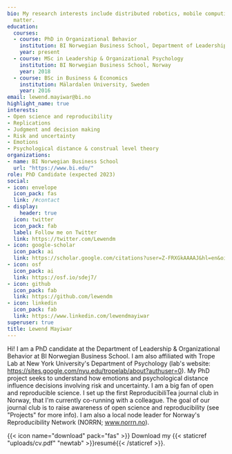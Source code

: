 ```yaml
---
bio: My research interests include distributed robotics, mobile computing and programmable
  matter.
education:
  courses:
  - course: PhD in Organizational Behavior
    institution: BI Norwegian Business School, Department of Leadership and Organizational Behavior
    year: present
  - course: MSc in Leadership & Organizational Psychology
    institution: BI Norwegian Business School, Norway
    year: 2018
  - course: BSc in Business & Economics
    institution: Mälardalen University, Sweden
    year: 2016
email: lewend.mayiwar@bi.no
highlight_name: true
interests:
- Open science and reproducibility
- Replications
- Judgment and decision making
- Risk and uncertainty
- Emotions
- Psychological distance & construal level theory
organizations:
- name: BI Norwegian Business School
  url: "https://www.bi.edu/"
role: PhD Candidate (expected 2023)
social:
- icon: envelope
  icon_pack: fas
  link: /#contact
- display:
    header: true
  icon: twitter
  icon_pack: fab
  label: Follow me on Twitter
  link: https://twitter.com/Lewendm
- icon: google-scholar
  icon_pack: ai
  link: https://scholar.google.com/citations?user=Z-FRXGkAAAAJ&hl=en&oi=ao
- icon: osf
  icon_pack: ai
  link: https://osf.io/sdej7/
- icon: github
  icon_pack: fab
  link: https://github.com/lewendm
- icon: linkedin
  icon_pack: fab
  link: https://www.linkedin.com/lewendmayiwar
superuser: true
title: Lewend Mayiwar
---
```


Hi! I am a PhD candidate at the Department of Leadership & Organizational Behavior at BI Norwegian Business School. I am also affiliated with Trope Lab at New York University's Department of Psychology (lab's website: https://sites.google.com/nyu.edu/tropelab/about?authuser=0). My PhD project seeks to understand how emotions and psychological distance influence decisions involving risk and uncertainty. I am a big fan of open and reproducible science. I set up the first ReproducibiliTea journal club in Norway, that I'm currently co-running with a colleague. The goal of our journal club is to raise awareness of open science and reproducibility (see "Projects" for more info). I am also a local node leader for Norway's Reproducibility Network (NORRN; www.norrn.no).

{{< icon name="download" pack="fas" >}} Download my {{< staticref "uploads/cv.pdf" "newtab" >}}resumé{{< /staticref >}}.
